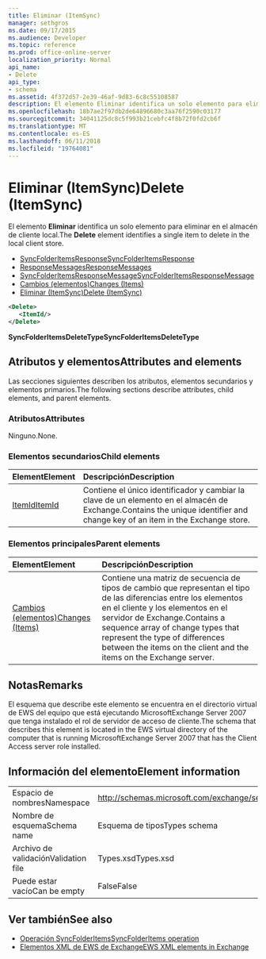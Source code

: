 ```yaml
---
title: Eliminar (ItemSync)
manager: sethgros
ms.date: 09/17/2015
ms.audience: Developer
ms.topic: reference
ms.prod: office-online-server
localization_priority: Normal
api_name:
- Delete
api_type:
- schema
ms.assetid: 4f372d57-2e39-46af-9d83-6c8c55108587
description: El elemento Eliminar identifica un solo elemento para eliminar en el almacén de cliente local.
ms.openlocfilehash: 18b7ae2f97db2de64896680c3aa76f2590c03177
ms.sourcegitcommit: 34041125dc8c5f993b21cebfc4f8b72f0fd2cb6f
ms.translationtype: MT
ms.contentlocale: es-ES
ms.lasthandoff: 06/11/2018
ms.locfileid: "19764081"
---
```

# <a name="delete-itemsync"></a><span data-ttu-id="bf6e3-103">Eliminar (ItemSync)</span><span class="sxs-lookup"><span data-stu-id="bf6e3-103">Delete (ItemSync)</span></span>

<span data-ttu-id="bf6e3-104">El elemento **Eliminar** identifica un solo elemento para eliminar en el almacén de cliente local.</span><span class="sxs-lookup"><span data-stu-id="bf6e3-104">The **Delete** element identifies a single item to delete in the local client store.</span></span> 
  
- [<span data-ttu-id="bf6e3-105">SyncFolderItemsResponse</span><span class="sxs-lookup"><span data-stu-id="bf6e3-105">SyncFolderItemsResponse</span></span>](syncfolderitemsresponse.md)  
- [<span data-ttu-id="bf6e3-106">ResponseMessages</span><span class="sxs-lookup"><span data-stu-id="bf6e3-106">ResponseMessages</span></span>](responsemessages.md) 
- [<span data-ttu-id="bf6e3-107">SyncFolderItemsResponseMessage</span><span class="sxs-lookup"><span data-stu-id="bf6e3-107">SyncFolderItemsResponseMessage</span></span>](syncfolderitemsresponsemessage.md)  
- [<span data-ttu-id="bf6e3-108">Cambios (elementos)</span><span class="sxs-lookup"><span data-stu-id="bf6e3-108">Changes (Items)</span></span>](changes-items.md)  
- [<span data-ttu-id="bf6e3-109">Eliminar (ItemSync)</span><span class="sxs-lookup"><span data-stu-id="bf6e3-109">Delete (ItemSync)</span></span>](delete-itemsync.md)
  
```xml
<Delete>
   <ItemId/>
</Delete>
```

<span data-ttu-id="bf6e3-110">**SyncFolderItemsDeleteType**</span><span class="sxs-lookup"><span data-stu-id="bf6e3-110">**SyncFolderItemsDeleteType**</span></span>

## <a name="attributes-and-elements"></a><span data-ttu-id="bf6e3-111">Atributos y elementos</span><span class="sxs-lookup"><span data-stu-id="bf6e3-111">Attributes and elements</span></span>

<span data-ttu-id="bf6e3-112">Las secciones siguientes describen los atributos, elementos secundarios y elementos primarios.</span><span class="sxs-lookup"><span data-stu-id="bf6e3-112">The following sections describe attributes, child elements, and parent elements.</span></span>
  
### <a name="attributes"></a><span data-ttu-id="bf6e3-113">Atributos</span><span class="sxs-lookup"><span data-stu-id="bf6e3-113">Attributes</span></span>

<span data-ttu-id="bf6e3-114">Ninguno.</span><span class="sxs-lookup"><span data-stu-id="bf6e3-114">None.</span></span>
  
### <a name="child-elements"></a><span data-ttu-id="bf6e3-115">Elementos secundarios</span><span class="sxs-lookup"><span data-stu-id="bf6e3-115">Child elements</span></span>

|<span data-ttu-id="bf6e3-116">**Element**</span><span class="sxs-lookup"><span data-stu-id="bf6e3-116">**Element**</span></span>|<span data-ttu-id="bf6e3-117">**Descripción**</span><span class="sxs-lookup"><span data-stu-id="bf6e3-117">**Description**</span></span>|
|:-----|:-----|
|[<span data-ttu-id="bf6e3-118">ItemId</span><span class="sxs-lookup"><span data-stu-id="bf6e3-118">ItemId</span></span>](itemid.md) <br/> |<span data-ttu-id="bf6e3-119">Contiene el único identificador y cambiar la clave de un elemento en el almacén de Exchange.</span><span class="sxs-lookup"><span data-stu-id="bf6e3-119">Contains the unique identifier and change key of an item in the Exchange store.</span></span>  <br/> |
   
### <a name="parent-elements"></a><span data-ttu-id="bf6e3-120">Elementos principales</span><span class="sxs-lookup"><span data-stu-id="bf6e3-120">Parent elements</span></span>

|<span data-ttu-id="bf6e3-121">**Element**</span><span class="sxs-lookup"><span data-stu-id="bf6e3-121">**Element**</span></span>|<span data-ttu-id="bf6e3-122">**Descripción**</span><span class="sxs-lookup"><span data-stu-id="bf6e3-122">**Description**</span></span>|
|:-----|:-----|
|[<span data-ttu-id="bf6e3-123">Cambios (elementos)</span><span class="sxs-lookup"><span data-stu-id="bf6e3-123">Changes (Items)</span></span>](changes-items.md) <br/> |<span data-ttu-id="bf6e3-124">Contiene una matriz de secuencia de tipos de cambio que representan el tipo de las diferencias entre los elementos en el cliente y los elementos en el servidor de Exchange.</span><span class="sxs-lookup"><span data-stu-id="bf6e3-124">Contains a sequence array of change types that represent the type of differences between the items on the client and the items on the Exchange server.</span></span>  <br/> |
   
## <a name="remarks"></a><span data-ttu-id="bf6e3-125">Notas</span><span class="sxs-lookup"><span data-stu-id="bf6e3-125">Remarks</span></span>

<span data-ttu-id="bf6e3-126">El esquema que describe este elemento se encuentra en el directorio virtual de EWS del equipo que está ejecutando MicrosoftExchange Server 2007 que tenga instalado el rol de servidor de acceso de cliente.</span><span class="sxs-lookup"><span data-stu-id="bf6e3-126">The schema that describes this element is located in the EWS virtual directory of the computer that is running MicrosoftExchange Server 2007 that has the Client Access server role installed.</span></span>
  
## <a name="element-information"></a><span data-ttu-id="bf6e3-127">Información del elemento</span><span class="sxs-lookup"><span data-stu-id="bf6e3-127">Element information</span></span>

|||
|:-----|:-----|
|<span data-ttu-id="bf6e3-128">Espacio de nombres</span><span class="sxs-lookup"><span data-stu-id="bf6e3-128">Namespace</span></span>  <br/> |http://schemas.microsoft.com/exchange/services/2006/types  <br/> |
|<span data-ttu-id="bf6e3-129">Nombre de esquema</span><span class="sxs-lookup"><span data-stu-id="bf6e3-129">Schema name</span></span>  <br/> |<span data-ttu-id="bf6e3-130">Esquema de tipos</span><span class="sxs-lookup"><span data-stu-id="bf6e3-130">Types schema</span></span>  <br/> |
|<span data-ttu-id="bf6e3-131">Archivo de validación</span><span class="sxs-lookup"><span data-stu-id="bf6e3-131">Validation file</span></span>  <br/> |<span data-ttu-id="bf6e3-132">Types.xsd</span><span class="sxs-lookup"><span data-stu-id="bf6e3-132">Types.xsd</span></span>  <br/> |
|<span data-ttu-id="bf6e3-133">Puede estar vacío</span><span class="sxs-lookup"><span data-stu-id="bf6e3-133">Can be empty</span></span>  <br/> |<span data-ttu-id="bf6e3-134">False</span><span class="sxs-lookup"><span data-stu-id="bf6e3-134">False</span></span>  <br/> |
   
## <a name="see-also"></a><span data-ttu-id="bf6e3-135">Ver también</span><span class="sxs-lookup"><span data-stu-id="bf6e3-135">See also</span></span>

- [<span data-ttu-id="bf6e3-136">Operación SyncFolderItems</span><span class="sxs-lookup"><span data-stu-id="bf6e3-136">SyncFolderItems operation</span></span>](syncfolderitems-operation.md)
- [<span data-ttu-id="bf6e3-137">Elementos XML de EWS de Exchange</span><span class="sxs-lookup"><span data-stu-id="bf6e3-137">EWS XML elements in Exchange</span></span>](ews-xml-elements-in-exchange.md)

